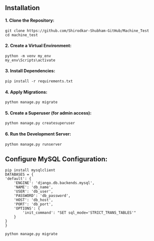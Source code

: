## Installation
 #### 1. Clone the Repository:
    git clone https://github.com/Shirodkar-Shubham-GitHub/Machine_Test
    cd machine_test
 #### 2. Create a Virtual Environment:
    python -m venv my_env
    my_env\Scripts\activate
 #### 3. Install Dependencies:
    pip install -r requirements.txt
 #### 4. Apply Migrations:
    python manage.py migrate
 #### 5. Create a Superuser (for admin access):
    python manage.py createsuperuser
 #### 6. Run the Development Server:
    python manage.py runserver

## Configure MySQL Configuration:
    pip install mysqlclient
    DATABASES = {  
    'default': {  
        'ENGINE': 'django.db.backends.mysql',  
        'NAME': 'db_name',  
        'USER': 'db_user',  
        'PASSWORD': 'db_password',  
        'HOST': 'db_host',  
        'PORT': 'db_port',  
        'OPTIONS': {  
            'init_command': "SET sql_mode='STRICT_TRANS_TABLES'"  
        }  
    }  
    }  

    python manage.py migrate

